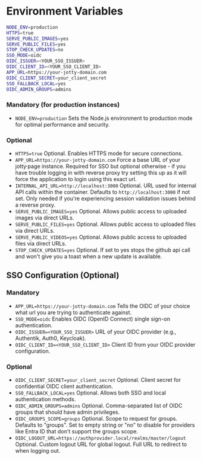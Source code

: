 # Environment Variables

```bash
NODE_ENV=production
HTTPS=true
SERVE_PUBLIC_IMAGES=yes
SERVE_PUBLIC_FILES=yes
STOP_CHECK_UPDATES=no
SSO_MODE=oidc
OIDC_ISSUER=<YOUR_SSO_ISSUER>
OIDC_CLIENT_ID=<YOUR_SSO_CLIENT_ID>
APP_URL=https://your-jotty-domain.com
OIDC_CLIENT_SECRET=your_client_secret
SSO_FALLBACK_LOCAL=yes
OIDC_ADMIN_GROUPS=admins
```

### Mandatory (for production instances)

- `NODE_ENV=production` Sets the Node.js environment to production mode for optimal performance and security.

### Optional

- `HTTPS=true` Optional. Enables HTTPS mode for secure connections.
- `APP_URL=https://your-jotty-domain.com` Force a base URL of your jotty·page instance. Required for SSO but optional otherwise - if you have trouble logging in with reverse proxy try setting this up as it will force the application to login using this exact url.
- `INTERNAL_API_URL=http://localhost:3000` Optional. URL used for internal API calls within the container. Defaults to `http://localhost:3000` if not set. Only needed if you're experiencing session validation issues behind a reverse proxy.
- `SERVE_PUBLIC_IMAGES=yes` Optional. Allows public access to uploaded images via direct URLs.
- `SERVE_PUBLIC_FILES=yes` Optional. Allows public access to uploaded files via direct URLs.
- `SERVE_PUBLIC_VIDEOS=yes` Optional. Allows public access to uploaded files via direct URLs.
- `STOP_CHECK_UPDATES=yes` Optional. If set to yes stops the github api call and won't give you a toast when a new update is available.

## SSO Configuration (Optional)

### Mandatory

- `APP_URL=https://your-jotty-domain.com` Tells the OIDC of your choice what url you are trying to authenticate against.
- `SSO_MODE=oidc` Enables OIDC (OpenID Connect) single sign-on authentication.
- `OIDC_ISSUER=<YOUR_SSO_ISSUER>` URL of your OIDC provider (e.g., Authentik, Auth0, Keycloak).
- `OIDC_CLIENT_ID=<YOUR_SSO_CLIENT_ID>` Client ID from your OIDC provider configuration.

### Optional

- `OIDC_CLIENT_SECRET=your_client_secret` Optional. Client secret for confidential OIDC client authentication.
- `SSO_FALLBACK_LOCAL=yes` Optional. Allows both SSO and local authentication methods.
- `OIDC_ADMIN_GROUPS=admins` Optional. Comma-separated list of OIDC groups that should have admin privileges.
- `OIDC_GROUPS_SCOPE=groups` Optional. Scope to request for groups. Defaults to "groups". Set to empty string or "no" to disable for providers like Entra ID that don't support the groups scope.
- `OIDC_LOGOUT_URL=https://authprovider.local/realms/master/logout` Optional. Custom logout URL for global logout. Full URL to redirect to when logging out.
